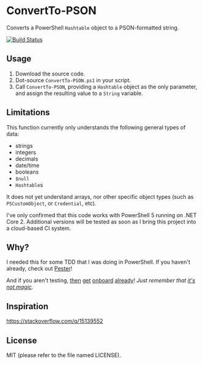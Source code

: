 # ConvertTo-PSON

Converts a PowerShell `Hashtable` object to a PSON-formatted string.

[![Build Status](https://img.shields.io/appveyor/build/DPassarelli/convertto-pson/master?logo=appveyor)](https://ci.appveyor.com/project/DPassarelli/convertto-pson)


## Usage

1. Download the source code.
2. Dot-source `ConvertTo-PSON.ps1` in your script.
3. Call `ConvertTo-PSON`, providing a `Hashtable` object as the only parameter, and assign the resulting value to a `String` variable.


## Limitations

This function currently only understands the following general types of data:

* strings
* integers
* decimals
* date/time
* booleans
* `$null`
* `Hashtable`s

It does not yet understand arrays, nor other specific object types (such as `PSCustomObject`, or `Credential`, etc).

I've only confirmed that this code works with PowerShell 5 running on .NET Core 2. Additional versions will be tested as soon as I bring this project into a cloud-based CI system.


## Why?

I needed this for some TDD that I was doing in PowerShell. If you haven't already, check out [Pester](https://github.com/pester/Pester#pester)!

And if you aren't testing, [then](https://softwareengineering.stackexchange.com/q/2042) [get](http://a.co/d/2uLOELi) [onboard](http://butunclebob.com/ArticleS.UncleBob.TheThreeRulesOfTdd) [already](https://medium.com/javascript-scene/what-every-unit-test-needs-f6cd34d9836d)! _Just remember that [it's not magic](https://blog.jbrains.ca/permalink/tdd-is-not-magic)._


## Inspiration

https://stackoverflow.com/q/15139552


## License

MIT (please refer to the file named LICENSE).
